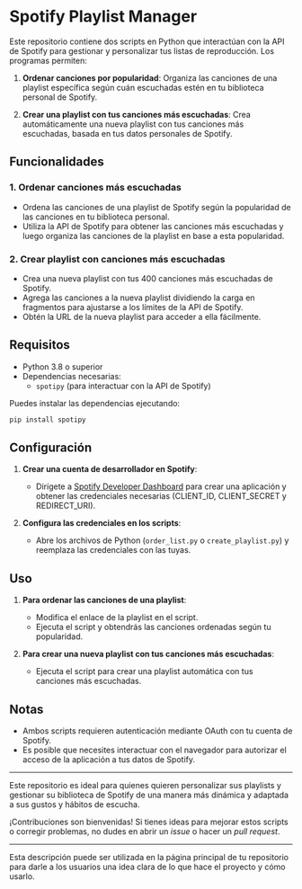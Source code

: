 # Spotify Playlist Manager

Este repositorio contiene dos scripts en Python que interactúan con la API de Spotify para gestionar y personalizar tus listas de reproducción. Los programas permiten:

1. **Ordenar canciones por popularidad**: Organiza las canciones de una playlist específica según cuán escuchadas estén en tu biblioteca personal de Spotify.
   
2. **Crear una playlist con tus canciones más escuchadas**: Crea automáticamente una nueva playlist con tus canciones más escuchadas, basada en tus datos personales de Spotify.

## Funcionalidades

### 1. **Ordenar canciones más escuchadas**
   - Ordena las canciones de una playlist de Spotify según la popularidad de las canciones en tu biblioteca personal.
   - Utiliza la API de Spotify para obtener las canciones más escuchadas y luego organiza las canciones de la playlist en base a esta popularidad.

### 2. **Crear playlist con canciones más escuchadas**
   - Crea una nueva playlist con tus 400 canciones más escuchadas de Spotify.
   - Agrega las canciones a la nueva playlist dividiendo la carga en fragmentos para ajustarse a los límites de la API de Spotify.
   - Obtén la URL de la nueva playlist para acceder a ella fácilmente.

## Requisitos

- Python 3.8 o superior
- Dependencias necesarias:
  - `spotipy` (para interactuar con la API de Spotify)

Puedes instalar las dependencias ejecutando:

```bash
pip install spotipy
```

## Configuración

1. **Crear una cuenta de desarrollador en Spotify**:
   - Dirígete a [Spotify Developer Dashboard](https://developer.spotify.com/dashboard/applications) para crear una aplicación y obtener las credenciales necesarias (CLIENT_ID, CLIENT_SECRET y REDIRECT_URI).

2. **Configura las credenciales en los scripts**:
   - Abre los archivos de Python (`order_list.py` o `create_playlist.py`) y reemplaza las credenciales con las tuyas.

## Uso

1. **Para ordenar las canciones de una playlist**:
   - Modifica el enlace de la playlist en el script.
   - Ejecuta el script y obtendrás las canciones ordenadas según tu popularidad.

2. **Para crear una nueva playlist con tus canciones más escuchadas**:
   - Ejecuta el script para crear una playlist automática con tus canciones más escuchadas.

## Notas

- Ambos scripts requieren autenticación mediante OAuth con tu cuenta de Spotify.
- Es posible que necesites interactuar con el navegador para autorizar el acceso de la aplicación a tus datos de Spotify.

---

Este repositorio es ideal para quienes quieren personalizar sus playlists y gestionar su biblioteca de Spotify de una manera más dinámica y adaptada a sus gustos y hábitos de escucha.

¡Contribuciones son bienvenidas! Si tienes ideas para mejorar estos scripts o corregir problemas, no dudes en abrir un *issue* o hacer un *pull request*.

---

Esta descripción puede ser utilizada en la página principal de tu repositorio para darle a los usuarios una idea clara de lo que hace el proyecto y cómo usarlo.

